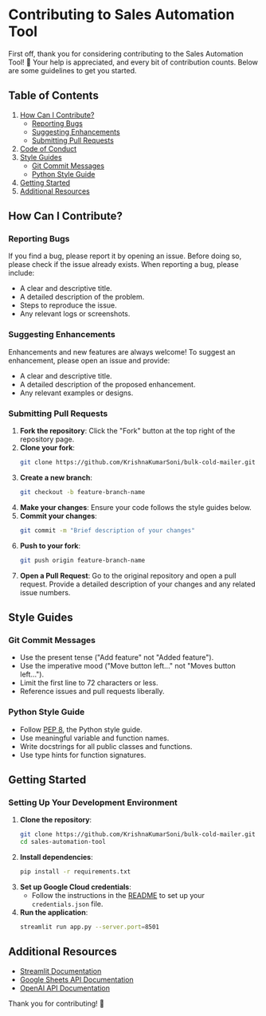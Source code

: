 # Contributing to Sales Automation Tool

First off, thank you for considering contributing to the Sales Automation Tool! 🎉 Your help is appreciated, and every bit of contribution counts. Below are some guidelines to get you started.

## Table of Contents

1. [How Can I Contribute?](#how-can-i-contribute)
   - [Reporting Bugs](#reporting-bugs)
   - [Suggesting Enhancements](#suggesting-enhancements)
   - [Submitting Pull Requests](#submitting-pull-requests)
2. [Code of Conduct](#code-of-conduct)
3. [Style Guides](#style-guides)
   - [Git Commit Messages](#git-commit-messages)
   - [Python Style Guide](#python-style-guide)
4. [Getting Started](#getting-started)
5. [Additional Resources](#additional-resources)

## How Can I Contribute?

### Reporting Bugs

If you find a bug, please report it by opening an issue. Before doing so, please check if the issue already exists. When reporting a bug, please include:

- A clear and descriptive title.
- A detailed description of the problem.
- Steps to reproduce the issue.
- Any relevant logs or screenshots.

### Suggesting Enhancements

Enhancements and new features are always welcome! To suggest an enhancement, please open an issue and provide:

- A clear and descriptive title.
- A detailed description of the proposed enhancement.
- Any relevant examples or designs.

### Submitting Pull Requests

1. **Fork the repository**: Click the "Fork" button at the top right of the repository page.
2. **Clone your fork**:
   ```sh
   git clone https://github.com/KrishnaKumarSoni/bulk-cold-mailer.git
   ```
3. **Create a new branch**:
   ```sh
   git checkout -b feature-branch-name
   ```
4. **Make your changes**: Ensure your code follows the style guides below.
5. **Commit your changes**:
   ```sh
   git commit -m "Brief description of your changes"
   ```
6. **Push to your fork**:
   ```sh
   git push origin feature-branch-name
   ```
7. **Open a Pull Request**: Go to the original repository and open a pull request. Provide a detailed description of your changes and any related issue numbers.


## Style Guides

### Git Commit Messages

- Use the present tense ("Add feature" not "Added feature").
- Use the imperative mood ("Move button left..." not "Moves button left...").
- Limit the first line to 72 characters or less.
- Reference issues and pull requests liberally.

### Python Style Guide

- Follow [PEP 8](https://pep8.org/), the Python style guide.
- Use meaningful variable and function names.
- Write docstrings for all public classes and functions.
- Use type hints for function signatures.

## Getting Started

### Setting Up Your Development Environment

1. **Clone the repository**:
   ```sh
   git clone https://github.com/KrishnaKumarSoni/bulk-cold-mailer.git
   cd sales-automation-tool
   ```
2. **Install dependencies**:
   ```sh
   pip install -r requirements.txt
   ```
3. **Set up Google Cloud credentials**:
   - Follow the instructions in the [README](README.md) to set up your `credentials.json` file.
4. **Run the application**:
   ```sh
   streamlit run app.py --server.port=8501
   ```

## Additional Resources

- [Streamlit Documentation](https://docs.streamlit.io/)
- [Google Sheets API Documentation](https://developers.google.com/sheets/api)
- [OpenAI API Documentation](https://beta.openai.com/docs/)

Thank you for contributing! 🙌
